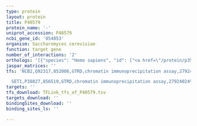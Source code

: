 ```yaml
---
type: protein
layout: protein
title: P40579
protein_name: '-'
uniprot_accession: P40579
ncbi_gene_id: '854853'
organism: Saccharomyces cerevisiae
function: target gene
number_of_interactions: '2'
orthologs: '[{"species": "Homo sapiens", "id": ["<a href=\"/protein/p35270\">P35270</a>"]}, {"species": "Danio rerio", "id": ["Q6DEH9", "A2BF91"]}, {"species": "Mus musculus", "id": ["<a href=\"/protein/e9q3d4\">E9Q3D4</a>"]}, {"species": "Rattus norvegicus", "id": ["<a href=\"/protein/d4a4y2\">D4A4Y2</a>"]}, {"species": "Drosophila melanogaster", "id": ["<a href=\"/protein/q9vrj4\">Q9VRJ4</a>", "Q8SX57", "<a href=\"/protein/q8ipp8\">Q8IPP8</a>", "<a href=\"/protein/q9u1l2\">Q9U1L2</a>", "<a href=\"/protein/q9vwp2\">Q9VWP2</a>"]}, {"species": "Caenorhabditis elegans", "id": ["<a href=\"/protein/g5ega6\">G5EGA6</a>", "<a href=\"/protein/q9bl81\">Q9BL81</a>", "<a href=\"/protein/q8mxs8\">Q8MXS8</a>", "<a href=\"/protein/q19774\">Q19774</a>", "<a href=\"/protein/q9n5g3\">Q9N5G3</a>", "<a href=\"/protein/g5ecl7\">G5ECL7</a>", "<a href=\"/protein/q19890\">Q19890</a>", "<a href=\"/protein/q17726\">Q17726</a>", "<a href=\"/protein/o16971\">O16971</a>", "<a href=\"/protein/o16969\">O16969</a>", "<a href=\"/protein/o45236\">O45236</a>"]}]'
jaspar_matrices: ''
tfs: 'NCB2,Q92317,852006,GTRD,chromatin immunoprecipitation assay,27924024%5Buid%5D,No

  SET1,P38827,856519,GTRD,chromatin immunoprecipitation assay,27924024%5Buid%5D,No'
targets: ''
tfs_download: TFLink_tfs_of_P40579.tsv
targets_download: ''
bindingSites_download: ''
binding_sites_ls: ''

---
```

